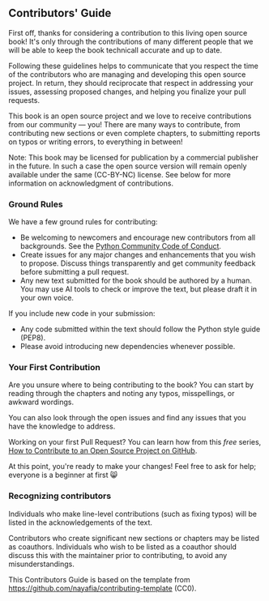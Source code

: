 ## Contributors' Guide

First off, thanks for considering a contribution to this living open source book!  It's only through the contributions of many different people that we will be able to keep the book technicall accurate and up to date.

Following these guidelines helps to communicate that you respect the time of the contributors who are managing and developing this open source project. In return, they should reciprocate that respect in addressing your issues, assessing proposed changes, and helping you finalize your pull requests.

This book is an open source project and we love to receive contributions from our community — you! There are many ways to contribute, from contributing new sections or even complete chapters, to submitting reports on typos or writing errors, to everything in between!

Note: This book may be licensed for publication by a commercial publisher in the future.  In such a case the open source version will remain openly available under the same (CC-BY-NC) license.  See below for more information on acknowledgment of contributions.

### Ground Rules

We have a few ground rules for contributing:

* Be welcoming to newcomers and encourage new contributors from all backgrounds. See the [Python Community Code of Conduct](https://www.python.org/psf/codeofconduct/).
* Create issues for any major changes and enhancements that you wish to propose. Discuss things transparently and get community feedback before submitting a pull request.
* Any new text submitted for the book should be authored by a human.  You may use AI tools to check or improve the text, but please draft it in your own voice.

If you include new code in your submission:

* Any code submitted within the text should follow the Python style guide (PEP8).
* Please avoid introducing new dependencies whenever possible.

### Your First Contribution

Are you unsure where to being contributing to the book?  You can start by reading through the chapters and noting any typos, misspellings, or awkward wordings.  

You can also look through the open issues and find any issues that you have the knowledge to address.

Working on your first Pull Request? You can learn how from this *free* series, [How to Contribute to an Open Source Project on GitHub](https://egghead.io/series/how-to-contribute-to-an-open-source-project-on-github).

At this point, you're ready to make your changes! Feel free to ask for help; everyone is a beginner at first :smile_cat:

### Recognizing contributors

Individuals who make line-level contributions (such as fixing typos) will be listed in the acknowledgements of the text.  

Contributors who create significant new sections or chapters may be listed as coauthors.  Individuals who wish to be listed as a coauthor should discuss this with the maintainer prior to contributing, to avoid any misunderstandings. 

This Contributors Guide is based on the template from https://github.com/nayafia/contributing-template (CC0).


